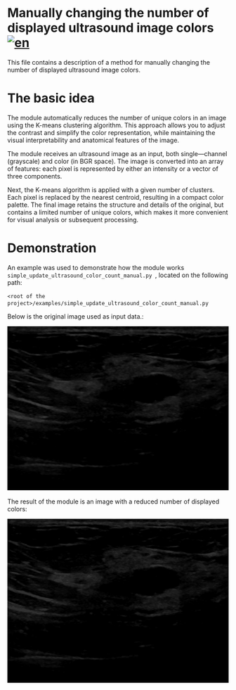# Manually changing the number of displayed ultrasound image colors [![en](https://img.shields.io/badge/en-ru-green.svg)](../ru/update_ultrasound_color_count_manual.ru.md)
This file contains a description of a method for manually changing the number of displayed ultrasound image colors.

# The basic idea
The module automatically reduces the number of unique colors in an image using the K-means clustering algorithm. This approach allows you to adjust the contrast and simplify the color representation, while maintaining the visual interpretability and anatomical features of the image.

The module receives an ultrasound image as an input, both single—channel (grayscale) and color (in BGR space). The image is converted into an array of features: each pixel is represented by either an intensity or a vector of three components.

Next, the K-means algorithm is applied with a given number of clusters. Each pixel is replaced by the nearest centroid, resulting in a compact color palette. The final image retains the structure and details of the original, but contains a limited number of unique colors, which makes it more convenient for visual analysis or subsequent processing.

# Demonstration
An example was used to demonstrate how the module works `simple_update_ultrasound_color_count_manual.py `, located on the following path:

```
<root of the project>/examples/simple_update_ultrasound_color_count_manual.py
```


Below is the original image used as input data.:

![raw ultrasound color count](/doc/assets/raw_ultrasound_color_count.png)    

The result of the module is an image with a reduced number of displayed colors:

![result ultrasound color count](/doc/assets/result_ultrasound_color_count.png)